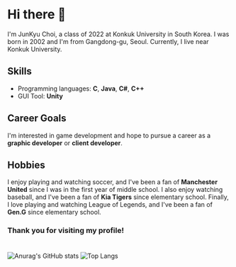 # Hi there 👋

I'm JunKyu Choi, a class of 2022 at Konkuk University in South Korea. I was born in 2002 and I'm from Gangdong-gu, Seoul. Currently, I live near Konkuk University.

## Skills
* Programming languages: **C**, **Java**, **C#**, **C++**
* GUI Tool: **Unity**

## Career Goals
I'm interested in game development and hope to pursue a career as a **graphic developer** or **client developer**. 

## Hobbies
I enjoy playing and watching soccer, and I've been a fan of __Manchester United__ since I was in the first year of middle school. I also enjoy watching baseball, and I've been a fan of **Kia Tigers** since elementary school. Finally, I love playing and watching League of Legends, and I've been a fan of **Gen.G** since elementary school.

### Thank you for visiting my profile!

#
![Anurag's GitHub stats](https://github-readme-stats.vercel.app/api?username=junkyn&show_icons=true&theme=dark)
![Top Langs](https://github-readme-stats.vercel.app/api/top-langs/?username=junkyn&layout=compact&theme=dark)
<!--
**junkyn/junkyn** is a ✨ _special_ ✨ repository because its `README.md` (this file) appears on your GitHub profile.

Here are some ideas to get you started:

- 🔭 I’m currently working on ...
- 🌱 I’m currently learning ...
- 👯 I’m looking to collaborate on ...
- 🤔 I’m looking for help with ...
- 💬 Ask me about ...
- 📫 How to reach me: ...
- 😄 Pronouns: ...
- ⚡ Fun fact: ...
-->
